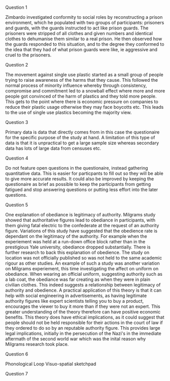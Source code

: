 Question 1

Zimbardo investigated conformity to social roles by reconstructing a prison environment, which he populated with two groups of participants: prisoners and guards, with the guards instructed to act like prison guards. The prisoners were stripped of all clothes and given numbers and identical clothes to dehumanise them similar to a real prison. He then observed how the guards responded to this situation, and to the degree they conformed to the idea that they had of what prison guards were like, ie aggressive and cruel to the prisoners.

Question 2

The movement against single use plastic started as a small group of people trying to raise awareness of the harms that they cause. This followed the normal process of minority influence whereby through consistency, compromise and commitment led to a snowball effect where more and more people got convinced of the harm of plastics and they told more people. This gets to the point where there is economic pressure on companies to reduce their plastic usage otherwise they may face boycotts etc. This leads to the use of single use plastics becoming the majority view.

Question 3

Primary data is data that directly comes from in this case the questionaire for the specific purpose of the study at hand. A limitation of this type of data is that it is unpractical to get a large sample size whereas secondary data has lots of large data from censuses etc.

Question 4

Do not feature open questions in the questionaire, instead gathering quantitative data. This is easier for particpants to fill out so they will be able to give more accurate results. It could also be improved by keeping the questionaire as brief as possible to keep the participants from getting fatigued and stop answering questions or putting less effort into the later questions.

Question 5

One explanation of obediance is legitimacy of authority. Milgrams study showed that authoritative figures lead to obediance in participants, with them giving fatal electric to the confederate at the request of an authority figure. Variations of this study have suggested that the obedience rate is dependant on the legitimacy of the authority. For example when the experiement was held at a run-down office block rather than in the prestigious Yale university, obediance dropped substantially.
There is further research to back this explanation of obedience. The study on location was not officially published so was not held to the same academic rigour as other studies. An example of such a study was another variation on Milgrams experiement, this time investigating the affect on uniform on obediance. When wearing an official uniform, suggesting authority such as a lab coat, the obediance was far creating as when they were in plain civilian clothes. This indeed suggests a relationship between legitimacy of authority and obedience.
A practical application of this theory is that it can help with social engineering in advertisements, as having legitimate authority figures like expert scientists telling you to buy a product, encourages the viewer to buy it more than if they were not an expert. This greater understanding of the theory therefore can have positive economic benefits.
This theory does have ethical implications, as it could suggest that people should not be held responsible for their actions in the court of law if they ordered to do so by an reputable authority figure. This provides large legal implications, initially in the persecution of the Nazi's in the immediate aftermath of the second world war which was the inital reason why Milgrams research took place.

Question 6

Phonological Loop
Visuo-spatial sketchpad

Question 7


